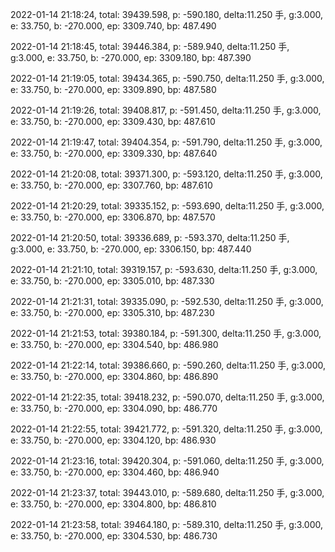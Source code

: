 2022-01-14 21:18:24, total: 39439.598, p: -590.180, delta:11.250 手, g:3.000, e: 33.750, b: -270.000, ep: 3309.740, bp: 487.490

2022-01-14 21:18:45, total: 39446.384, p: -589.940, delta:11.250 手, g:3.000, e: 33.750, b: -270.000, ep: 3309.180, bp: 487.390

2022-01-14 21:19:05, total: 39434.365, p: -590.750, delta:11.250 手, g:3.000, e: 33.750, b: -270.000, ep: 3309.890, bp: 487.580

2022-01-14 21:19:26, total: 39408.817, p: -591.450, delta:11.250 手, g:3.000, e: 33.750, b: -270.000, ep: 3309.430, bp: 487.610

2022-01-14 21:19:47, total: 39404.354, p: -591.790, delta:11.250 手, g:3.000, e: 33.750, b: -270.000, ep: 3309.330, bp: 487.640

2022-01-14 21:20:08, total: 39371.300, p: -593.120, delta:11.250 手, g:3.000, e: 33.750, b: -270.000, ep: 3307.760, bp: 487.610

2022-01-14 21:20:29, total: 39335.152, p: -593.690, delta:11.250 手, g:3.000, e: 33.750, b: -270.000, ep: 3306.870, bp: 487.570

2022-01-14 21:20:50, total: 39336.689, p: -593.370, delta:11.250 手, g:3.000, e: 33.750, b: -270.000, ep: 3306.150, bp: 487.440

2022-01-14 21:21:10, total: 39319.157, p: -593.630, delta:11.250 手, g:3.000, e: 33.750, b: -270.000, ep: 3305.010, bp: 487.330

2022-01-14 21:21:31, total: 39335.090, p: -592.530, delta:11.250 手, g:3.000, e: 33.750, b: -270.000, ep: 3305.310, bp: 487.230

2022-01-14 21:21:53, total: 39380.184, p: -591.300, delta:11.250 手, g:3.000, e: 33.750, b: -270.000, ep: 3304.540, bp: 486.980

2022-01-14 21:22:14, total: 39386.660, p: -590.260, delta:11.250 手, g:3.000, e: 33.750, b: -270.000, ep: 3304.860, bp: 486.890

2022-01-14 21:22:35, total: 39418.232, p: -590.070, delta:11.250 手, g:3.000, e: 33.750, b: -270.000, ep: 3304.090, bp: 486.770

2022-01-14 21:22:55, total: 39421.772, p: -591.320, delta:11.250 手, g:3.000, e: 33.750, b: -270.000, ep: 3304.120, bp: 486.930

2022-01-14 21:23:16, total: 39420.304, p: -591.060, delta:11.250 手, g:3.000, e: 33.750, b: -270.000, ep: 3304.460, bp: 486.940

2022-01-14 21:23:37, total: 39443.010, p: -589.680, delta:11.250 手, g:3.000, e: 33.750, b: -270.000, ep: 3304.800, bp: 486.810

2022-01-14 21:23:58, total: 39464.180, p: -589.310, delta:11.250 手, g:3.000, e: 33.750, b: -270.000, ep: 3304.530, bp: 486.730